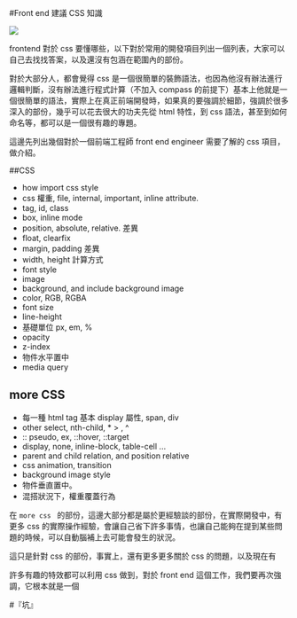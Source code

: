 #Front end 建議 CSS 知識

![](http://css-weekly.com/wp-content/uploads/2013/01/illustrated-guide-to-front-end-development.jpg)

frontend 對於 css 要懂哪些，以下對於常用的開發項目列出一個列表，大家可以自己去找找答案，以及還沒有包涵在範圍內的部份。

對於大部分人，都會覺得 css 是一個很簡單的裝飾語法，也因為他沒有辦法進行邏輯判斷，沒有辦法進行程式計算（不加入 compass 的前提下）基本上他就是一個很簡單的語法，實際上在真正前端開發時，如果真的要強調於細節，強調於很多深入的部份，幾乎可以花去很大的功夫先從 html 特性，到 css 語法，甚至到如何命名等，都可以是一個很有趣的專題。

這邊先列出幾個對於一個前端工程師 front end engineer 需要了解的 css 項目，做介紹。

##CSS

 * how import css style
 * css 權重, file, internal, important, inline attribute. 
 * tag, id, class
 * box, inline mode
 * position, absolute, relative. 差異
 * float, clearfix
 * margin, padding 差異
 * width, height 計算方式
 * font style
 * image
 * background, and include background image
 * color, RGB, RGBA
 * font size
 * line-height
 * 基礎單位 px, em, %
 * opacity
 * z-index
 * 物件水平置中
 * media query
 
## more CSS

 * 每一種 html tag 基本 display 屬性, span, div
 * other select, nth-child,  * \> , ^
 * :: pseudo, ex, ::hover, ::target
 * display, none, inline-block,  table-cell ...
 * parent and child relation, and position relative
 * css animation, transition
 * background image style
 * 物件垂直置中。
 * 混搭狀況下，權重覆蓋行為
 
在 `more css ` 的部份，這邊大部分都是屬於更經驗談的部份，在實際開發中，有更多 css 的實際操作經驗，會讓自己省下許多事情，也讓自己能夠在提到某些問題的時候，可以自動腦補上去可能會發生的狀況。

這只是針對 css 的部份，事實上，還有更多更多關於 css 的問題，以及現在有

許多有趣的特效都可以利用 css 做到，對於 front end 這個工作，我們要再次強調，它根本就是一個

#『坑』
